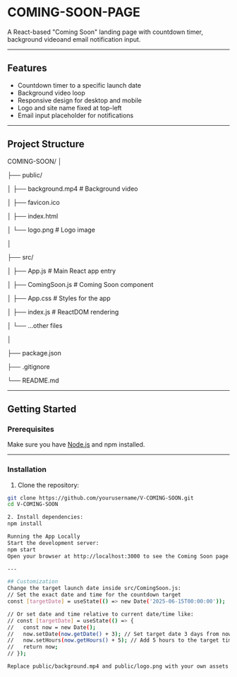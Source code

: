 # COMING-SOON-PAGE

A React-based "Coming Soon" landing page with countdown timer, background videoand email notification input.

---

## Features

- Countdown timer to a specific launch date
- Background video loop
- Responsive design for desktop and mobile
- Logo and site name fixed at top-left
- Email input placeholder for notifications

---

## Project Structure
 COMING-SOON/
│

├── public/

│ ├── background.mp4 # Background video

│ ├── favicon.ico

│ ├── index.html

│ └── logo.png # Logo image

│

├── src/

│ ├── App.js # Main React app entry

│ ├── ComingSoon.js # Coming Soon component

│ ├── App.css # Styles for the app

│ ├── index.js # ReactDOM rendering

│ └── ...other files

│

├── package.json

├── .gitignore

└── README.md


---

## Getting Started

### Prerequisites

Make sure you have [Node.js](https://nodejs.org/) and npm installed.

---

### Installation

1. Clone the repository:

```bash
git clone https://github.com/yourusername/V-COMING-SOON.git
cd V-COMING-SOON

2. Install dependencies:
npm install

Running the App Locally
Start the development server:
npm start
Open your browser at http://localhost:3000 to see the Coming Soon page.

---

## Customization
Change the target launch date inside src/ComingSoon.js:
// Set the exact date and time for the countdown target
const [targetDate] = useState(() => new Date('2025-06-15T00:00:00'));

// Or set date and time relative to current date/time like:
// const [targetDate] = useState(() => {
//   const now = new Date();
//   now.setDate(now.getDate() + 3); // Set target date 3 days from now
//   now.setHours(now.getHours() + 5); // Add 5 hours to the target time
//   return now;
// });

Replace public/background.mp4 and public/logo.png with your own assets.
